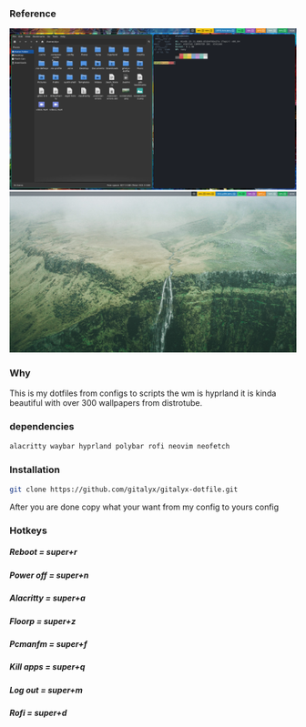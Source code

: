 ### Reference

![GitHub Logo](https://github.com/gitalyx/gitalyx-dotfile/blob/main/.images/screenshot2.png)
![Github Logo](https://github.com/gitalyx/gitalyx-dotfile/blob/main/.images/screenshot.png)

### Why

This is my dotfiles from configs to scripts the wm is hyprland it is kinda beautiful with over 300 wallpapers from distrotube.

### dependencies

  ```sh
  alacritty waybar hyprland polybar rofi neovim neofetch
  ```
### Installation

  ```sh
  git clone https://github.com/gitalyx/gitalyx-dotfile.git
  ```

After you are done copy what your want from my config to yours config

### Hotkeys

<h5> Reboot = super+r </h5>
<h5> Power off = super+n </h5>
<h5> Alacritty = super+a </h5>
<h5> Floorp = super+z </h5>
<h5> Pcmanfm = super+f </h5>
<h5> Kill apps = super+q </h5>
<h5> Log out = super+m</h5>
<h5> Rofi = super+d </h5>
